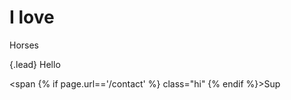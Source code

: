 # I love

Horses

{.lead}
Hello

<span {% if page.url=='/contact' %} class="hi" {% endif %}>Sup</span>
